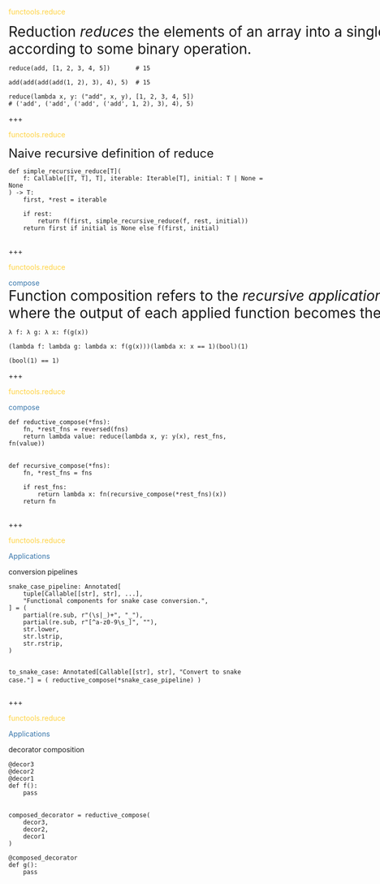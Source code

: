 <span style="color: #ffd343;">functools.reduce</span>

<span class="fragment" style="font-size: 28px;"><span style="white-space: nowrap">Reduction <em>reduces</em> the elements of an array into a single result</span> <br/>according to some binary operation.</span>

<pre class="fragment"><code class="python">reduce(add, [1, 2, 3, 4, 5])       # 15</code></pre>
<pre class="fragment"><code class="python">add(add(add(add(1, 2), 3), 4), 5)  # 15</code></pre>

<pre class="fragment">
<code class="python">reduce(lambda x, y: ("add", x, y), [1, 2, 3, 4, 5])</code>
<code class="python"># ('add', ('add', ('add', ('add', 1, 2), 3), 4), 5)</code>
</pre>

+++

<span style="color: #ffd343;">functools.reduce</span>

<div class="fragment">
<span style="font-size: 24px">Naive recursive definition of reduce</span>

<pre >
<code class="python" data-line-numbers>def simple_recursive_reduce[T](
    f: Callable[[T, T], T], iterable: Iterable[T], initial: T | None = None
) -> T:
    first, *rest = iterable

    if rest:
        return f(first, simple_recursive_reduce(f, rest, initial))
    return first if initial is None else f(first, initial)
</code>
</pre>

</div>

+++

<span style="color: #ffd343;">functools.reduce</span>

<span style="color: #3776ab;">compose</span>
<span class="fragment" style="font-size: 28px;"><span style="white-space: nowrap">
Function composition refers to the <em>recursive application of a sequence of functions</em>, <br/>where the output of each applied function becomes the input for the next.
</span>

<div class="fragment">
<pre><code class="python">λ f: λ g: λ x: f(g(x))</code></pre>
<pre><code class="python">(lambda f: lambda g: lambda x: f(g(x)))(lambda x: x == 1)(bool)(1)</code></pre>
<pre><code class="python">(bool(1) == 1)</code></pre>
</div>

+++

<span style="color: #ffd343;">functools.reduce</span>

<span style="color: #3776ab;">compose</span>

<pre >
<code class="python" data-line-numbers>def reductive_compose(*fns):
    fn, *rest_fns = reversed(fns)
    return lambda value: reduce(lambda x, y: y(x), rest_fns, fn(value))
</code>
</pre>

<pre >
<code class="python" data-line-numbers>def recursive_compose(*fns):
    fn, *rest_fns = fns

    if rest_fns:
        return lambda x: fn(recursive_compose(*rest_fns)(x))
    return fn
</code>
</pre>

+++

<span style="color: #ffd343;">functools.reduce</span>

<span style="color: #3776ab;">Applications</span>


<span>
conversion pipelines
</span>
<pre>
<code class="python" data-line-numbers>snake_case_pipeline: Annotated[
    tuple[Callable[[str], str], ...],
    "Functional components for snake case conversion.",
] = (
    partial(re.sub, r"(\s|_)+", "_"),
    partial(re.sub, r"[^a-z0-9\s_]", ""),
    str.lower,
    str.lstrip,
    str.rstrip,
)

to_snake_case: Annotated[Callable[[str], str], "Convert to snake case."] = (
    reductive_compose(*snake_case_pipeline)
)
</code>
</pre>

+++

<span style="color: #ffd343;">functools.reduce</span>

<span style="color: #3776ab;">Applications</span>

<span>
decorator composition
</span>


<pre>
<code class="python">@decor3
@decor2
@decor1
def f():
	pass
</code>
</pre>

<pre>
<code class="python">composed_decorator = reductive_compose(
	decor3, 
	decor2, 
	decor1
)

@composed_decorator
def g():
	pass
</code>
</pre>
